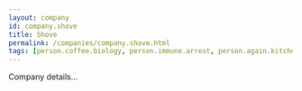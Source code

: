 ```yaml
---
layout: company
id: company.shove
title: Shove
permalink: /companies/company.shove.html
tags: [person.coffee.biology, person.immune.arrest, person.again.kitchen, person.skull.cloth, person.able.ignore]
---
```


Company details...